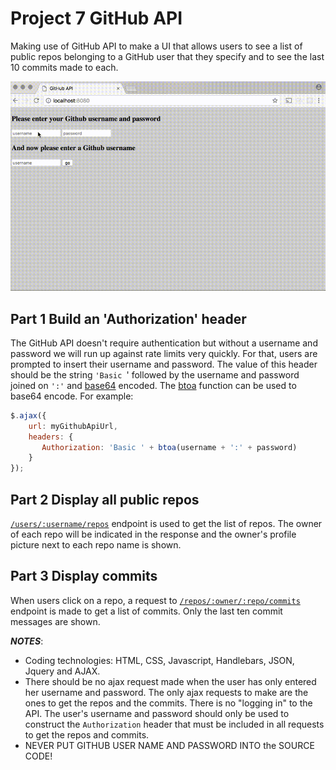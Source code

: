 # Project 7 GitHub API
Making use of GitHub API to make a UI that allows users to see a list of public repos belonging to a GitHub user that they specify and to see the last 10 commits made to each.

<img src="githubapi.gif">

## Part 1 Build an 'Authorization' header
The GitHub API doesn't require authentication but without a username and password we will run up against rate limits very quickly. For that, users are prompted to insert their username and password. The value of this header should be the string `'Basic `' followed by the username and password joined on `':'` and [base64](https://en.wikipedia.org/wiki/Base64) encoded. The [btoa](https://developer.mozilla.org/en/docs/Web/API/WindowBase64/Base64_encoding_and_decoding) function can be used to base64 encode. For example:

```js
$.ajax({
    url: myGithubApiUrl,
    headers: {
       Authorization: 'Basic ' + btoa(username + ':' + password)
    }
});
```

## Part 2 Display all public repos
<a href="https://developer.github.com/v3/repos/#list-user-repositories">`/users/:username/repos`</a> endpoint is used to get the list of repos. The owner of each repo will be indicated in the response and the owner's profile picture next to each repo name is shown.

## Part 3 Display commits
When users click on a repo, a request to <a href="https://developer.github.com/v3/repos/commits/">`/repos/:owner/:repo/commits`</a> endpoint is made to get a list of commits. Only the last ten commit messages are shown.

**_NOTES_**:
* Coding technologies: HTML, CSS, Javascript, Handlebars, JSON, Jquery and AJAX.
* There should be no ajax request made when the user has only entered her username and password. The only ajax requests to make are the ones to get the repos and the commits. There is no "logging in" to the API. The user's username and password should only be used to construct the `Authorization` header that must be included in all requests to get the repos and commits.
* NEVER PUT GITHUB USER NAME AND PASSWORD INTO the SOURCE CODE!
